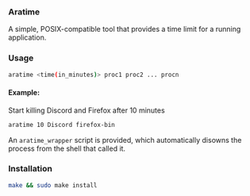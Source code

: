 ### Aratime 

A simple, POSIX-compatible tool that provides a time limit for a running application.

### Usage 

```bash
aratime <time(in_minutes)> proc1 proc2 ... procn
```

#### Example:
Start killing Discord and Firefox after 10 minutes

```bash 
aratime 10 Discord firefox-bin
```

An ``aratime_wrapper`` script is provided, which automatically disowns the process from the shell that called it. 

### Installation 

```bash 
make && sudo make install
```


